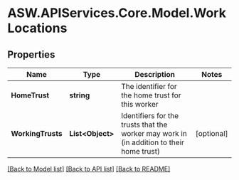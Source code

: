 
# ASW.APIServices.Core.Model.WorkLocations

## Properties

Name | Type | Description | Notes
------------ | ------------- | ------------- | -------------
**HomeTrust** | **string** | The identifier for the home trust for this worker | 
**WorkingTrusts** | **List&lt;Object&gt;** | Identifiers for the trusts that the worker may work in (in addition to their home trust) | [optional] 

[[Back to Model list]](../README.md#documentation-for-models)
[[Back to API list]](../README.md#documentation-for-api-endpoints)
[[Back to README]](../README.md)

